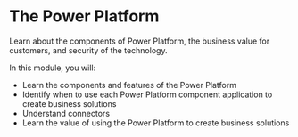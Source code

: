 # The Power Platform

Learn about the components of Power Platform, the business value for customers, and security of the technology.

In this module, you will:

* Learn the components and features of the Power Platform
* Identify when to use each Power Platform component application to create business solutions
* Understand connectors
* Learn the value of using the Power Platform to create business solutions

